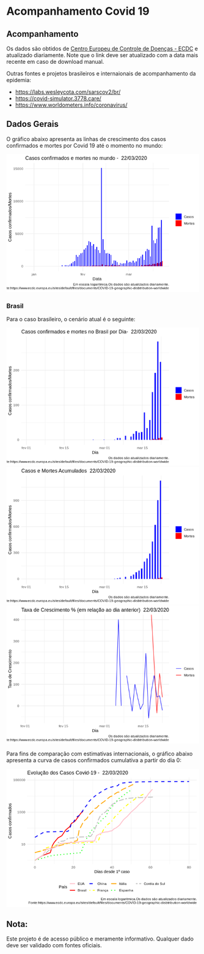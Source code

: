 Acompanhamento Covid 19
================

Acompanhamento
--------------

Os dados são obtidos de [Centro Europeu de Controle de Doenças - ECDC](https://www.ecdc.europa.eu/sites/default/files/documents/COVID-19-geographic-disbtribution-worldwide-2020-03-22.xlsx) e atualizado diariamente. Note que o link deve ser atualizado com a data mais recente em caso de download manual.

Outras fontes e projetos brasileiros e internaionais de acompanhamento da epidemia:

-   <https://labs.wesleycota.com/sarscov2/br/>
-   <https://covid-simulator.3778.care/>
-   <https://www.worldometers.info/coronavirus/>

Dados Gerais
------------

O gráfico abaixo apresenta as linhas de crescimento dos casos confirmados e mortes por Covid 19 até o momento no mundo:

![](README_files/figure-markdown_github/unnamed-chunk-3-1.png)

### Brasil

Para o caso brasileiro, o cenário atual é o seguinte:

![](README_files/figure-markdown_github/unnamed-chunk-4-1.png)![](README_files/figure-markdown_github/unnamed-chunk-4-2.png)![](README_files/figure-markdown_github/unnamed-chunk-4-3.png)

Para fins de comparação com estimativas internacionais, o gráfico abaixo apresenta a curva de casos confirmados cumulativa a partir do dia 0:

![](README_files/figure-markdown_github/unnamed-chunk-6-1.png)

Nota:
-----

Este projeto é de acesso público e meramente informativo. Qualquer dado deve ser validado com fontes oficiais.
